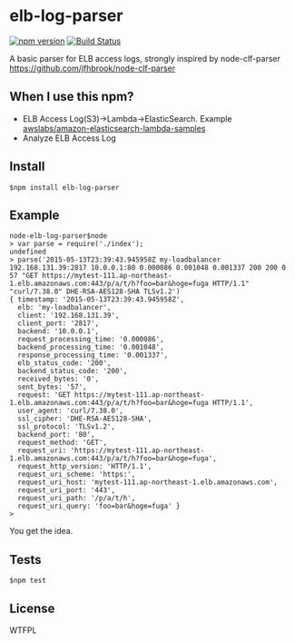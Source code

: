 # elb-log-parser

[![npm version](https://badge.fury.io/js/elb-log-parser.png)](https://badge.fury.io/js/elb-log-parser)
[![Build Status](https://travis-ci.org/toshihirock/node-elb-log-parser.svg?branch=master)](https://travis-ci.org/toshihirock/node-elb-log-parser)

A basic parser for ELB access logs, strongly inspired by node-clf-parser https://github.com/jfhbrook/node-clf-parser 

## When I use this npm?

+ ELB Access Log(S3)->Lambda->ElasticSearch. Example [awslabs/amazon-elasticsearch-lambda-samples](https://github.com/awslabs/amazon-elasticsearch-lambda-samples/blob/master/src/s3_lambda_es.js)
+ Analyze ELB Access Log

## Install

```
$npm install elb-log-parser
```

## Example

```
node-elb-log-parser$node
> var parse = require('./index');
undefined
> parse('2015-05-13T23:39:43.945958Z my-loadbalancer 192.168.131.39:2817 10.0.0.1:80 0.000086 0.001048 0.001337 200 200 0 57 "GET https://mytest-111.ap-northeast-1.elb.amazonaws.com:443/p/a/t/h?foo=bar&hoge=fuga HTTP/1.1" "curl/7.38.0" DHE-RSA-AES128-SHA TLSv1.2')
{ timestamp: '2015-05-13T23:39:43.945958Z',
  elb: 'my-loadbalancer',
  client: '192.168.131.39',
  client_port: '2817',
  backend: '10.0.0.1',
  request_processing_time: '0.000086',
  backend_processing_time: '0.001048',
  response_processing_time: '0.001337',
  elb_status_code: '200',
  backend_status_code: '200',
  received_bytes: '0',
  sent_bytes: '57',
  request: 'GET https://mytest-111.ap-northeast-1.elb.amazonaws.com:443/p/a/t/h?foo=bar&hoge=fuga HTTP/1.1',
  user_agent: 'curl/7.38.0',
  ssl_cipher: 'DHE-RSA-AES128-SHA',
  ssl_protocol: 'TLSv1.2',
  backend_port: '80',
  request_method: 'GET',
  request_uri: 'https://mytest-111.ap-northeast-1.elb.amazonaws.com:443/p/a/t/h?foo=bar&hoge=fuga',
  request_http_version: 'HTTP/1.1',
  request_uri_scheme: 'https:',
  request_uri_host: 'mytest-111.ap-northeast-1.elb.amazonaws.com',
  request_uri_port: '443',
  request_uri_path: '/p/a/t/h',
  request_uri_query: 'foo=bar&hoge=fuga' }
>
```

You get the idea.

## Tests

```
$npm test
```

## License

WTFPL
